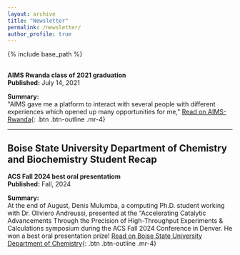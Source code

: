 ```yaml
---
layout: archive
title: "Newsletter"
permalink: /newsletter/
author_profile: true
---
```


{% include base_path %}

##  
**AIMS Rwanda class of 2021 graduation**   
**Published:** July 14, 2021  

**Summary:**  
"AIMS gave me a platform to interact with several people with different experiences which opened up many opportunities for me,"
[Read on AIMS-Rwanda](https://aims.ac.rw/){: .btn .btn-outline .mr-4}

---
## Boise State University Department of Chemistry and Biochemistry Student Recap
**ACS Fall 2024 best oral presentatiom**  
**Published:** Fall, 2024  

**Summary:**  
At the end of August, Denis Mulumba, a computing Ph.D. student working with Dr. Oliviero Andreussi, presented at the “Accelerating Catalytic Advancements Through the Precision of High-Throughput Experiments & Calculations symposium during the ACS Fall 2024 Conference in Denver. He won a best oral presentation prize!
[Read on Boise State University Department of Chemistry](https://www.boisestate.edu/chemistry/2024/10/09/spring-summer-student-recap/){: .btn .btn-outline .mr-4}
